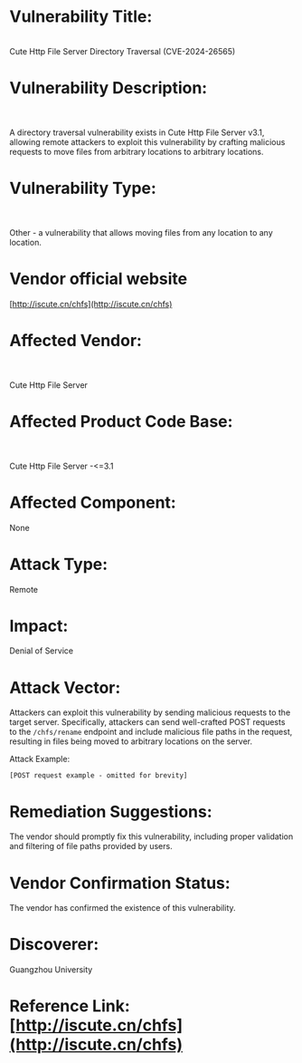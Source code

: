 <a name="BTro8"></a>
# Vulnerability Title:
<br />	Cute Http File Server Directory Traversal (CVE-2024-26565)

<a name="zq2C1"></a>
# Vulnerability Description:<br /><br />
A directory traversal vulnerability exists in Cute Http File Server v3.1, allowing remote attackers to exploit this vulnerability by crafting malicious requests to move files from arbitrary locations to arbitrary locations.

<a name="DFHT6"></a>
# Vulnerability Type:<br /><br />
Other - a vulnerability that allows moving files from any location to any location.

<a name="iMIzQ"></a>
# Vendor official website
[http://iscute.cn/chfs](http://iscute.cn/chfs)
<a name="rJ6ZR"></a>
# Affected Vendor:<br /><br />
Cute Http File Server

<a name="Jds4M"></a>
# Affected Product Code Base:<br /><br />
Cute Http File Server -<=3.1

<a name="FCcm2"></a>
# Affected Component:

None

<a name="gDh0P"></a>
# Attack Type:<br />	
Remote

<a name="Ctr7a"></a>
# Impact:<br />	
Denial of Service

<a name="P5ys2"></a>
# Attack Vector:<br />	
Attackers can exploit this vulnerability by sending malicious requests to the target server. Specifically, attackers can send well-crafted POST requests to the `/chfs/rename` endpoint and include malicious file paths in the request, resulting in files being moved to arbitrary locations on the server.

Attack Example:

```
[POST request example - omitted for brevity]
```

<a name="sgkdE"></a>
# Remediation Suggestions:<br />	
The vendor should promptly fix this vulnerability, including proper validation and filtering of file paths provided by users.

<a name="heS7Z"></a>
# Vendor Confirmation Status:<br />	
The vendor has confirmed the existence of this vulnerability.

<a name="Y4Eks"></a>
# Discoverer:<br />	
Guangzhou University

<a name="SUxm4"></a>
# Reference Link:<br />	[http://iscute.cn/chfs](http://iscute.cn/chfs)
